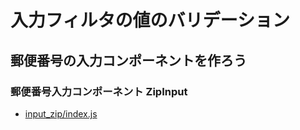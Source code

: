 # 入力フィルタの値のバリデーション
## 郵便番号の入力コンポーネントを作ろう

### 郵便番号入力コンポーネント ZipInput 

- [input_zip/index.js](examles/input_zip/src/index.js)
